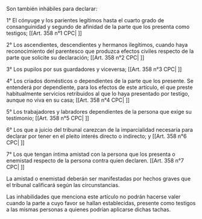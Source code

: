 Son también inhábiles para declarar:

1° El cónyuge y los parientes legítimos hasta el cuarto grado de consanguinidad y segundo de afinidad de la parte que los presenta como testigos; [[Art. 358 n°1 CPC| ]]

2° Los ascendientes, descendientes y hermanos ilegítimos, cuando haya reconocimiento del parentesco que produzca efectos civiles respecto de la parte que solicite su declaración; [[Art. 358 n°2 CPC| ]]

3° Los pupilos por sus guardadores y viceversa; [[Art. 358 n°3 CPC| ]]

4° Los criados domésticos o dependientes de la parte que los presente. Se entenderá por dependiente, para los efectos de este artículo, el que preste habitualmente servicios retribuidos al que lo haya presentado por testigo, aunque no viva en su casa; [[Art. 358 n°4 CPC| ]]

5° Los trabajadores y labradores dependientes de la persona que exige su testimonio; [[Art. 358 n°5 CPC| ]]

6° Los que a juicio del tribunal carezcan de la imparcialidad necesaria para declarar por tener en el pleito interés directo o indirecto; y [[Art. 358 n°6 CPC| ]]

7° Los que tengan íntima amistad con la persona que los presenta o enemistad respecto de la persona contra quien declaren. [[Art. 358 n°7 CPC| ]]

La amistad o enemistad deberán ser manifestadas por hechos graves que el tribunal calificará según las circunstancias.

Las inhabilidades que menciona este artículo no podrán hacerse valer cuando la parte a cuyo favor se hallan establecidas, presente como testigos a las mismas personas a quienes podrían aplicarse dichas tachas.